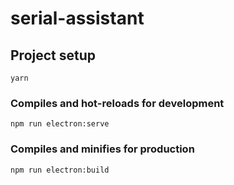 # serial-assistant

## Project setup
```
yarn
```

### Compiles and hot-reloads for development
```
npm run electron:serve
```

### Compiles and minifies for production
```
npm run electron:build
```
